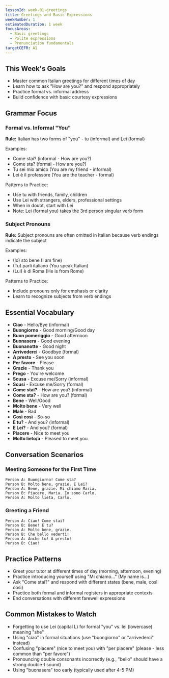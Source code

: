 ```yaml
---
lessonId: week-01-greetings
title: Greetings and Basic Expressions
weekNumber: 1
estimatedDuration: 1 week
focusAreas:
  - Basic greetings
  - Polite expressions
  - Pronunciation fundamentals
targetCEFR: A1
---
```


## This Week's Goals

- Master common Italian greetings for different times of day
- Learn how to ask "How are you?" and respond appropriately
- Practice formal vs. informal address
- Build confidence with basic courtesy expressions

## Grammar Focus

### Formal vs. Informal "You"

**Rule:** Italian has two forms of "you" - tu (informal) and Lei (formal)

Examples:
- Come stai? (informal - How are you?)
- Come sta? (formal - How are you?)
- Tu sei mio amico (You are my friend - informal)
- Lei è il professore (You are the teacher - formal)

Patterns to Practice:
- Use tu with friends, family, children
- Use Lei with strangers, elders, professional settings
- When in doubt, start with Lei
- Note: Lei (formal you) takes the 3rd person singular verb form

### Subject Pronouns

**Rule:** Subject pronouns are often omitted in Italian because verb endings indicate the subject

Examples:
- (Io) sto bene (I am fine)
- (Tu) parli italiano (You speak Italian)
- (Lui) è di Roma (He is from Rome)

Patterns to Practice:
- Include pronouns only for emphasis or clarity
- Learn to recognize subjects from verb endings

## Essential Vocabulary

- **Ciao** - Hello/Bye (informal)
- **Buongiorno** - Good morning/Good day
- **Buon pomeriggio** - Good afternoon
- **Buonasera** - Good evening
- **Buonanotte** - Good night
- **Arrivederci** - Goodbye (formal)
- **A presto** - See you soon
- **Per favore** - Please
- **Grazie** - Thank you
- **Prego** - You're welcome
- **Scusa** - Excuse me/Sorry (informal)
- **Scusi** - Excuse me/Sorry (formal)
- **Come stai?** - How are you? (informal)
- **Come sta?** - How are you? (formal)
- **Bene** - Well/Good
- **Molto bene** - Very well
- **Male** - Bad
- **Così così** - So-so
- **E tu?** - And you? (informal)
- **E Lei?** - And you? (formal)
- **Piacere** - Nice to meet you
- **Molto lieto/a** - Pleased to meet you

## Conversation Scenarios

### Meeting Someone for the First Time

```
Person A: Buongiorno! Come sta?
Person B: Molto bene, grazie. E Lei?
Person A: Bene, grazie. Mi chiamo Maria.
Person B: Piacere, Maria. Io sono Carlo.
Person A: Molto lieta, Carlo.
```

### Greeting a Friend

```
Person A: Ciao! Come stai?
Person B: Bene! E tu?
Person A: Molto bene, grazie.
Person B: Che bello vederti!
Person A: Anche tu! A presto!
Person B: Ciao!
```

## Practice Patterns

- Greet your tutor at different times of day (morning, afternoon, evening)
- Practice introducing yourself using "Mi chiamo..." (My name is...)
- Ask "Come stai?" and respond with different states (bene, male, così così)
- Practice both formal and informal registers in appropriate contexts
- End conversations with different farewell expressions

## Common Mistakes to Watch

- Forgetting to use Lei (capital L) for formal "you" vs. lei (lowercase) meaning "she"
- Using "ciao" in formal situations (use "buongiorno" or "arrivederci" instead)
- Confusing "piacere" (nice to meet you) with "per piacere" (please - less common than "per favore")
- Pronouncing double consonants incorrectly (e.g., "bello" should have a strong double-l sound)
- Using "buonasera" too early (typically used after 4-5 PM)
